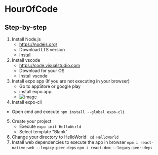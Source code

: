 # HourOfCode

## Step-by-step
1. Install Node.js
   - https://nodejs.org/
   - Download LTS version
   - Install
2. Install vscode
   - https://code.visualstudio.com
   - Download for your OS
   - Install vscode
3. Install expo app (If you are not executing in your browser)
   - Go to appStore or google play
   - install expo app
   - ![image](https://user-images.githubusercontent.com/14281645/198707809-87161f0b-9dd8-43b0-95be-597f3a091f4b.png)
4.  Install expo-cli
   - Open cmd and execute
   ``` npm install --global expo-cli ```
5. Create your project
   - Execute 
   ``` expo init HelloWorld ```
   - Select template "Blank" 
6. Change your directory to HelloWorld
   ``` cd HelloWorld```
7. Install web dependencies to execute the app in browser
``` npm i react-native-web --legacy-peer-deps ```
``` npm i react-dom --legacy-peer-deps ```
